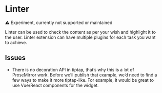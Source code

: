 # Linter

⚠️ Experiment, currently not supported or maintained

Linter can be used to check the content as per your wish and highlight it to the user. Linter extension can have multiple plugins for each task you want to achieve.

## Issues
* There is no decoration API in tiptap, that’s why this is a lot of ProseMirror work. Before we’ll publish that example, we’d need to find a few ways to make it more tiptap-like. For example, it would be great to use Vue/React components for the widget.

<demo name="Experiments/Linter" />
